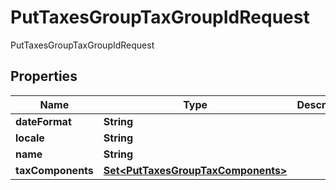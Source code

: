 

# PutTaxesGroupTaxGroupIdRequest

PutTaxesGroupTaxGroupIdRequest

## Properties

| Name | Type | Description | Notes |
|------------ | ------------- | ------------- | -------------|
|**dateFormat** | **String** |  |  [optional] |
|**locale** | **String** |  |  [optional] |
|**name** | **String** |  |  [optional] |
|**taxComponents** | [**Set&lt;PutTaxesGroupTaxComponents&gt;**](PutTaxesGroupTaxComponents.md) |  |  [optional] |



